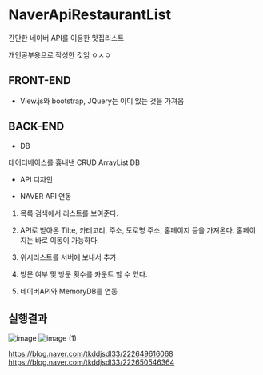# NaverApiRestaurantList
간단한 네이버 API를 이용한 맛집리스트


개인공부용으로 작성한 것임 ㅇㅅㅇ



## FRONT-END

- View.js와 bootstrap, JQuery는 이미 있는 것을 가져옴


## BACK-END

- DB

데이터베이스를 흉내낸 CRUD ArrayList DB

- API 디자인

- NAVER API 연동


1. 목록 검색에서 리스트를 보여준다.

2. API로 받아온 Tilte, 카테고리, 주소, 도로명 주소, 홈페이지 등을 가져온다. 홈페이지는 바로 이동이 가능하다.

3. 위시리스트를 서버에 보내서 추가

4. 방문 여부 및 방문 횟수를 카운트 할 수 있다.

5. 네이버API와 MemoryDB를 연동


## 실행결과
![image](https://user-images.githubusercontent.com/86394597/154511337-29476335-8f75-400a-bae5-9afa71a47ca8.png)
![image (1)](https://user-images.githubusercontent.com/86394597/154511343-94df7b84-36e3-437c-ac88-b24ebe2a18aa.png)


https://blog.naver.com/tkddjsdl33/222649616068
https://blog.naver.com/tkddjsdl33/222650546364
